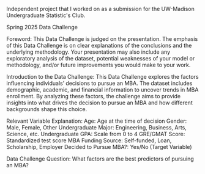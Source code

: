 Independent project that I worked on as a submission for the UW-Madison Undergraduate Statistic's Club.

Spring 2025 Data Challenge

Foreword:
This Data Challenge is judged on the presentation. The emphasis of this Data Challenge is on clear explanations of the conclusions and the underlying methodology. Your presentation may also include any exploratory analysis of the dataset, potential weaknesses of your model or methodology, and/or future improvements you would make to your work.

Introduction to the Data Challenge:
This Data Challenge explores the factors influencing individuals’ decisions to pursue an MBA. The dataset includes demographic, academic, and financial information to uncover trends in MBA enrollment. By analyzing these factors, the challenge aims to provide insights into what drives the decision to pursue an MBA and how different backgrounds shape this choice.

Relevant Variable Explanation:
Age: Age at the time of decision
Gender: Male, Female, Other
Undergraduate Major: Engineering, Business, Arts, Science, etc.
Undergraduate GPA: Scale from 0 to 4
GRE/GMAT Score: Standardized test score
MBA Funding Source: Self-funded, Loan, Scholarship, Employer
Decided to Pursue MBA?: Yes/No (Target Variable)

Data Challenge Question: 
What factors are the best predictors of pursuing an MBA?
